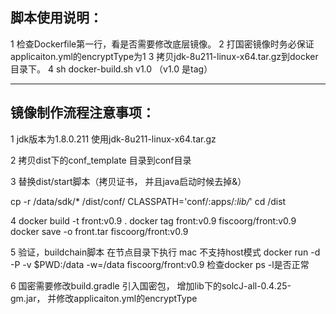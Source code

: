 
## 脚本使用说明：

1 检查Dockerfile第一行，看是否需要修改底层镜像。
2 打国密镜像时务必保证applicaiton.yml的encryptType为1
3 拷贝jdk-8u211-linux-x64.tar.gz到docker目录下。
4  sh docker-build.sh v1.0 （v1.0 是tag）



-----------------------------------------------------
## 镜像制作流程注意事项：
1 jdk版本为1.8.0.211  使用jdk-8u211-linux-x64.tar.gz


2 拷贝dist下的conf_template 目录到conf目录

3 替换dist/start脚本（拷贝证书， 并且java启动时候去掉&）

cp -r /data/sdk/* /dist/conf/
CLASSPATH='conf/:apps/*:lib/*'
cd /dist

4 docker build -t  front:v0.9 .
  docker tag  front:v0.9 fiscoorg/front:v0.9
  docker save -o front.tar fiscoorg/front:v0.9
  
5 验证，buildchain脚本 在节点目录下执行  mac 不支持host模式
 docker run -d -P -v $PWD:/data -w=/data fiscoorg/front:v0.9 检查docker ps -l是否正常 

6 国密需要修改build.gradle 引入国密包， 增加lib下的solcJ-all-0.4.25-gm.jar， 并修改applicaiton.yml的encryptType


